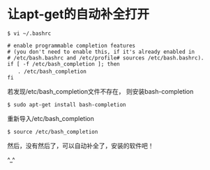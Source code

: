 # 让apt-get的自动补全打开

    $ vi ~/.bashrc
     
    # enable programmable completion features 
    # (you don't need to enable this, if it's already enabled in 
    # /etc/bash.bashrc and /etc/profile# sources /etc/bash.bashrc).
    if [ -f /etc/bash_completion ]; then  
    　　. /etc/bash_completion
    fi
 
若发现/etc/bash_completion文件不存在， 则安装bash-completion

    $ sudo apt-get install bash-completion
    
重新导入/etc/bash_completion

    $ source /etc/bash_completion
 
然后，没有然后了，可以自动补全了，安装的软件吧！

^_^